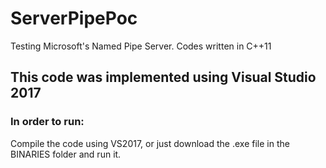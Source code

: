 # ServerPipePoc
Testing Microsoft's Named Pipe Server. Codes written in C++11

## This code was implemented using Visual Studio 2017

### In order to run:

Compile the code using VS2017, or just download the .exe file in the BINARIES folder and run it.
